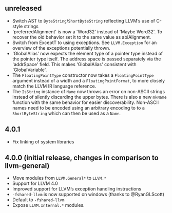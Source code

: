 ## unreleased

* Switch AST to `ByteString`/`ShortByteString` reflecting LLVM’s use
  of C-style strings
* 'preferredAlignment' is now a 'Word32' instead of 'Maybe Word32'. To
  recover the old behavior set it to the same value as abiAlignment.
* Switch from ExceptT to using exceptions.
  See `LLVM.Exception` for an overview of the exceptions potentially thrown.
* 'GlobalAlias' now expects the element type of a pointer type instead
  of the pointer type itself. The address space is passed separately
  via the 'addrSpace' field. This makes 'GlobalAlias' consistent with
  'GlobalVariable'.
* The `FloatingPointType` constructor now takes a `FloatingPointType` argument
  instead of a width and a `FloatingPointFormat`, to more closely match the
  LLVM IR language reference.
* The `IsString` instance of `Name` now throws an error on non-ASCII
  strings instead of silently discarding the upper bytes. There is
  also a new `mkName` function with the same behavior for easier
  discoverability. Non-ASCII names need to be encoded using an arbitrary encoding to
  to a `ShortByteString` which can then be used as a `Name`.

## 4.0.1

* Fix linking of system libraries

## 4.0.0 (initial release, changes in comparison to llvm-general)

* Move modules from `LLVM.General*` to `LLVM.*`
* Support for LLVM 4.0
* Improved support for LLVM’s exception handling instructions
* `-fshared-llvm` is now supported on windows (thanks to @RyanGLScott)
* Default to `-fshared-llvm`
* Expose `LLVM.Internal.*` modules.
